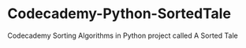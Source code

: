 # Codecademy-Python-SortedTale
Codecademy Sorting Algorithms in Python project called A Sorted Tale
